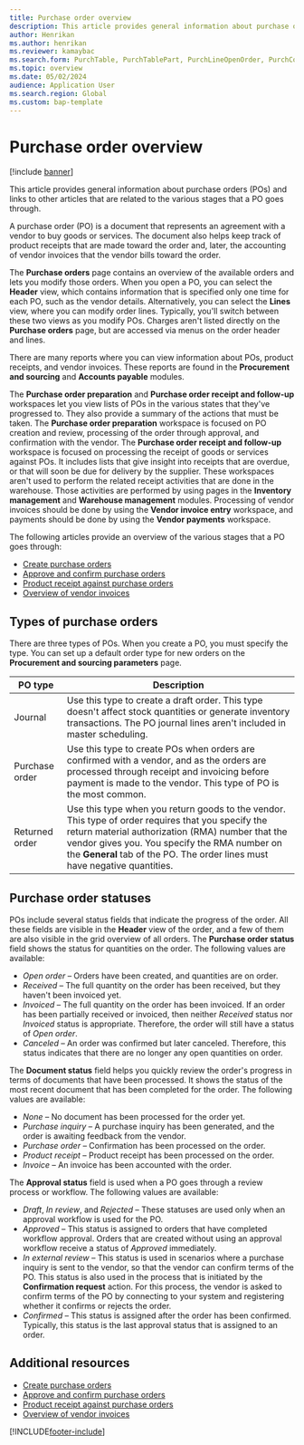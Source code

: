 ```yaml
---
title: Purchase order overview
description: This article provides general information about purchase orders (POs) and links to other articles that are related to the various stages that a PO goes through.
author: Henrikan
ms.author: henrikan
ms.reviewer: kamaybac
ms.search.form: PurchTable, PurchTablePart, PurchLineOpenOrder, PurchConfirmationRequestJournal
ms.topic: overview
ms.date: 05/02/2024
audience: Application User
ms.search.region: Global
ms.custom: bap-template
---
```


# Purchase order overview

[!include [banner](../includes/banner.md)]

This article provides general information about purchase orders (POs) and links to other articles that are related to the various stages that a PO goes through.

A purchase order (PO) is a document that represents an agreement with a vendor to buy goods or services. The document also helps keep track of product receipts that are made toward the order and, later, the accounting of vendor invoices that the vendor bills toward the order.

The **Purchase orders** page contains an overview of the available orders and lets you modify those orders. When you open a PO, you can select the **Header** view, which contains information that is specified only one time for each PO, such as the vendor details. Alternatively, you can select the **Lines** view, where you can modify order lines. Typically, you'll switch between these two views as you modify POs. Charges aren't listed directly on the **Purchase orders** page, but are accessed via menus on the order header and lines.

There are many reports where you can view information about POs, product receipts, and vendor invoices. These reports are found in the **Procurement and sourcing** and **Accounts payable** modules.

The **Purchase order preparation** and **Purchase order receipt and follow-up** workspaces let you view lists of POs in the various states that they've progressed to. They also provide a summary of the actions that must be taken. The **Purchase order preparation** workspace is focused on PO creation and review, processing of the order through approval, and confirmation with the vendor. The **Purchase order receipt and follow-up** workspace is focused on processing the receipt of goods or services against POs. It includes lists that give insight into receipts that are overdue, or that will soon be due for delivery by the supplier. These workspaces aren't used to perform the related receipt activities that are done in the warehouse. Those activities are performed by using pages in the **Inventory management** and **Warehouse management** modules. Processing of vendor invoices should be done by using the **Vendor invoice entry** workspace, and payments should be done by using the **Vendor payments** workspace.

The following articles provide an overview of the various stages that a PO goes through:

- [Create purchase orders](purchase-order-creation.md)
- [Approve and confirm purchase orders](purchase-order-approval-confirmation.md)
- [Product receipt against purchase orders](product-receipt-against-purchase-orders.md)
- [Overview of vendor invoices](../../finance/accounts-payable/vendor-invoices-overview.md)

## Types of purchase orders

There are three types of POs. When you create a PO, you must specify the type. You can set up a default order type for new orders on the **Procurement and sourcing parameters** page.

| PO type | Description |
|---|---|
| Journal | Use this type to create a draft order. This type doesn't affect stock quantities or generate inventory transactions. The PO journal lines aren't included in master scheduling. |
| Purchase order | Use this type to create POs when orders are confirmed with a vendor, and as the orders are processed through receipt and invoicing before payment is made to the vendor. This type of PO is the most common. |
| Returned order | Use this type when you return goods to the vendor. This type of order requires that you specify the return material authorization (RMA) number that the vendor gives you. You specify the RMA number on the **General** tab of the PO. The order lines must have negative quantities. |

## Purchase order statuses

POs include several status fields that indicate the progress of the order. All these fields are visible in the **Header** view of the order, and a few of them are also visible in the grid overview of all orders. The **Purchase order status** field shows the status for quantities on the order. The following values are available:

- *Open order* – Orders have been created, and quantities are on order.
- *Received* – The full quantity on the order has been received, but they haven't been invoiced yet.
- *Invoiced* – The full quantity on the order has been invoiced. If an order has been partially received or invoiced, then neither *Received* status nor *Invoiced* status is appropriate. Therefore, the order will still have a status of *Open order*.
- *Canceled* – An order was confirmed but later canceled. Therefore, this status indicates that there are no longer any open quantities on order.

The **Document status** field helps you quickly review the order's progress in terms of documents that have been processed. It shows the status of the most recent document that has been completed for the order. The following values are available:

- *None* – No document has been processed for the order yet.
- *Purchase inquiry* – A purchase inquiry has been generated, and the order is awaiting feedback from the vendor.
- *Purchase order* – Confirmation has been processed on the order.
- *Product receipt* – Product receipt has been processed on the order.
- *Invoice* – An invoice has been accounted with the order.

The **Approval status** field is used when a PO goes through a review process or workflow. The following values are available:

- *Draft*, *In review*, and *Rejected* – These statuses are used only when an approval workflow is used for the PO.
- *Approved* – This status is assigned to orders that have completed workflow approval. Orders that are created without using an approval workflow receive a status of *Approved* immediately.
- *In external review* – This status is used in scenarios where a purchase inquiry is sent to the vendor, so that the vendor can confirm terms of the PO. This status is also used in the process that is initiated by the **Confirmation request** action. For this process, the vendor is asked to confirm terms of the PO by connecting to your system and registering whether it confirms or rejects the order.
- *Confirmed* – This status is assigned after the order has been confirmed. Typically, this status is the last approval status that is assigned to an order.

## Additional resources

- [Create purchase orders](purchase-order-creation.md)
- [Approve and confirm purchase orders](purchase-order-approval-confirmation.md)
- [Product receipt against purchase orders](product-receipt-against-purchase-orders.md)
- [Overview of vendor invoices](../../finance/accounts-payable/vendor-invoices-overview.md)

[!INCLUDE[footer-include](../../includes/footer-banner.md)]
